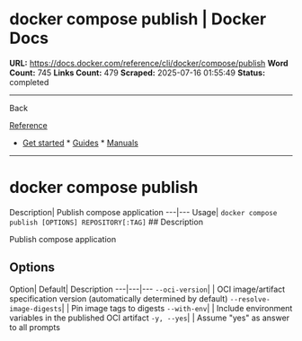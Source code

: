 # docker compose publish | Docker Docs

**URL:** https://docs.docker.com/reference/cli/docker/compose/publish
**Word Count:** 745
**Links Count:** 479
**Scraped:** 2025-07-16 01:55:49
**Status:** completed

---

Back

[Reference](https://docs.docker.com/reference/)

  * [Get started](https://docs.docker.com/get-started/)   * [Guides](https://docs.docker.com/guides/)   * [Manuals](https://docs.docker.com/manuals/)

* * *

# docker compose publish

Description| Publish compose application   ---|---   Usage| `docker compose publish [OPTIONS] REPOSITORY[:TAG]`      ## Description

Publish compose application

## Options

Option| Default| Description   ---|---|---   `--oci-version`| | OCI image/artifact specification version \(automatically determined by default\)      `--resolve-image-digests`| | Pin image tags to digests   `--with-env`| | Include environment variables in the published OCI artifact   `-y, --yes`| | Assume "yes" as answer to all prompts